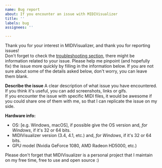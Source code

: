 ```yaml
---
name: Bug report
about: If you encounter an issue with MIDIVisualizer
title: ''
labels: bug
assignees: ''

---
```


Thank you for your interest in MIDIVisualizer, and thank you for reporting issues!  
Don't forget to check the [troubleshooting section](https://github.com/kosua20/MIDIVisualizer/blob/master/README.md#troubleshooting), there might be information related to your issue.
Please help me pinpoint (and hopefully fix) the issue more quickly by filling in the information below.
If you are not sure about some of the details asked below, don't worry, you can leave them blank.

**Describe the issue**
A clear description of what issue you have encountered. If you think it's useful, you can add screenshots, links or gifs.  
If you encounter the issue with specific MIDI files, it would be awesome if you could share one of them with me, so that I can replicate the issue on my side.

**Hardware info:**
- OS: [e.g. Windows, macOS], if possible give the OS version and, *for Windows*, if it's 32 or 64 bits.
- MIDIVisualizer version (3.4, 4.1, etc.) and, *for Windows*, if it's 32 or 64 bits.
- GPU model (Nvidia GeForce 1080, AMD Radeon HD5000, etc.)

Please don't forget that MIDIVisualizer is a personal project that I maintain on my free time, free to use and open source :)
